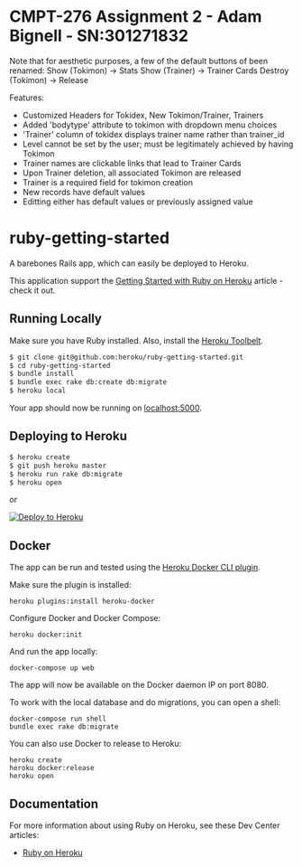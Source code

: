 # CMPT-276 Assignment 2 - Adam Bignell - SN:301271832

Note that for aesthetic purposes, a few of the default buttons of been renamed:
Show (Tokimon) -> Stats
Show (Trainer) -> Trainer Cards
Destroy (Tokimon) -> Release

Features:
  - Customized Headers for Tokidex, New Tokimon/Trainer, Trainers
  - Added 'bodytype' attribute to tokimon with dropdown menu choices
  - 'Trainer' column of tokidex displays trainer name rather than trainer_id
  - Level cannot be set by the user; must be legitimately achieved by having Tokimon
  - Trainer names are clickable links that lead to Trainer Cards
  - Upon Trainer deletion, all associated Tokimon are released
  - Trainer is a required field for tokimon creation
  - New records have default values
  - Editting either has default values or previously assigned value

# ruby-getting-started

A barebones Rails app, which can easily be deployed to Heroku.

This application support the [Getting Started with Ruby on Heroku](https://devcenter.heroku.com/articles/getting-started-with-ruby) article - check it out.

## Running Locally

Make sure you have Ruby installed.  Also, install the [Heroku Toolbelt](https://toolbelt.heroku.com/).

```sh
$ git clone git@github.com:heroku/ruby-getting-started.git
$ cd ruby-getting-started
$ bundle install
$ bundle exec rake db:create db:migrate
$ heroku local
```

Your app should now be running on [localhost:5000](http://localhost:5000/).

## Deploying to Heroku

```sh
$ heroku create
$ git push heroku master
$ heroku run rake db:migrate
$ heroku open
```

or

[![Deploy to Heroku](https://www.herokucdn.com/deploy/button.png)](https://heroku.com/deploy)

## Docker

The app can be run and tested using the [Heroku Docker CLI plugin](https://devcenter.heroku.com/articles/introduction-local-development-with-docker).

Make sure the plugin is installed:

    heroku plugins:install heroku-docker

Configure Docker and Docker Compose:

    heroku docker:init

And run the app locally:

    docker-compose up web

The app will now be available on the Docker daemon IP on port 8080.

To work with the local database and do migrations, you can open a shell:

    docker-compose run shell
    bundle exec rake db:migrate

You can also use Docker to release to Heroku:

    heroku create
    heroku docker:release
    heroku open

## Documentation

For more information about using Ruby on Heroku, see these Dev Center articles:

- [Ruby on Heroku](https://devcenter.heroku.com/categories/ruby)
